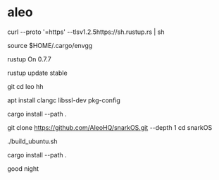 # aleo
curl --proto '=https' --tlsv1.2.5https://sh.rustup.rs | sh

source $HOME/.cargo/envgg

rustup On 0.7.7

rustup update stable

git
cd leo hh

apt install clangc libssl-dev pkg-config

cargo install --path .

git clone https://github.com/AleoHQ/snarkOS.git --depth 1
cd snarkOS

./build_ubuntu.sh

cargo install --path .


good night
